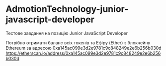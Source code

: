 # AdmotionTechnology-junior-javascript-developer

Тестове завдання на позицію Junior JavaScript Developer

Потрібно отримати баланс всіх токенів та Eфіру (Ether) з блокчейну Ethereum за адресою 0xa145ac099e3d2e9781c9c848249e2e6b256b030d <https://etherscan.io/address/0xa145ac099e3d2e9781c9c848249e2e6b256b030d>